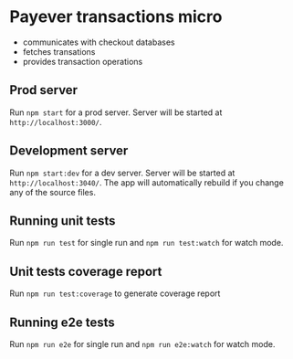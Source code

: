 # Payever transactions micro

- communicates with checkout databases
- fetches transations
- provides transaction operations

## Prod server
Run `npm start` for a prod server. Server will be started at `http://localhost:3000/`.

## Development server

Run `npm start:dev` for a dev server. Server will be started at `http://localhost:3040/`. The app will automatically rebuild if you change any of the source files.

## Running unit tests

Run `npm run test` for single run and `npm run test:watch` for watch mode.

## Unit tests coverage report

Run `npm run test:coverage` to generate coverage report

## Running e2e tests

Run `npm run e2e` for single run and `npm run e2e:watch` for watch mode.
